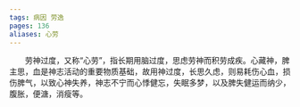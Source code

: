 ```yaml
---
tags: 病因 劳逸
pages: 136
aliases: 心劳
---
```

&emsp;&emsp;劳神过度，又称“心劳”，指长期用脑过度，思虑劳神而积劳成疾。心藏神，脾主思，血是神志活动的重要物质基础，故用神过度，长思久虑，则易耗伤心血，损伤脾气，以致心神失养，神志不宁而心悸健忘，失眠多梦，以及脾失健运而纳少，腹胀，便溏，消瘦等。